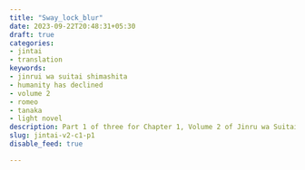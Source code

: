 ```yaml
---
title: "Sway_lock_blur"
date: 2023-09-22T20:48:31+05:30
draft: true
categories:
- jintai
- translation
keywords:
- jinrui wa suitai shimashita
- humanity has declined
- volume 2
- romeo
- tanaka
- light novel
description: Part 1 of three for Chapter 1, Volume 2 of Jinru wa Suitai Shimashita.
slug: jintai-v2-c1-p1
disable_feed: true

---
```



